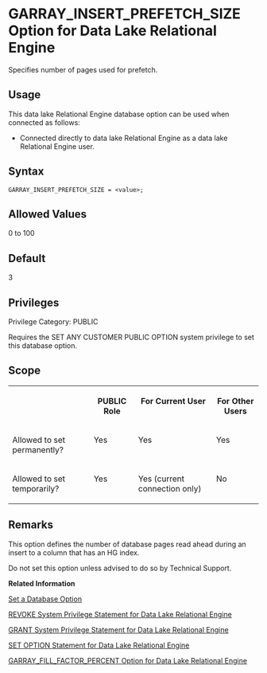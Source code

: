 <!-- loioa63762f984f21015ba82ab508d88e950 -->

# GARRAY\_INSERT\_PREFETCH\_SIZE Option for Data Lake Relational Engine

Specifies number of pages used for prefetch.



<a name="loioa63762f984f21015ba82ab508d88e950__section_d3p_24q_znb"/>

## Usage

This data lake Relational Engine database option can be used when connected as follows:

-   Connected directly to data lake Relational Engine as a data lake Relational Engine user.



<a name="loioa63762f984f21015ba82ab508d88e950__section_zx3_g24_hrb"/>

## Syntax

```
GARRAY_INSERT_PREFETCH_SIZE = <value>;
```



<a name="loioa63762f984f21015ba82ab508d88e950__iq_refso_565"/>

## Allowed Values

0 to 100



<a name="loioa63762f984f21015ba82ab508d88e950__iq_refso_566"/>

## Default

3



<a name="loioa63762f984f21015ba82ab508d88e950__section_k3c_gxb_3qb"/>

## Privileges

Privilege Category: PUBLIC

Requires the SET ANY CUSTOMER PUBLIC OPTION system privilege to set this database option.



<a name="loioa63762f984f21015ba82ab508d88e950__iq_refso_567"/>

## Scope


<table>
<tr>
<th valign="top">

 

</th>
<th valign="top">

PUBLIC Role

</th>
<th valign="top">

For Current User

</th>
<th valign="top">

For Other Users

</th>
</tr>
<tr>
<td valign="top">

Allowed to set permanently?

</td>
<td valign="top">

Yes

</td>
<td valign="top">

Yes

</td>
<td valign="top">

Yes

</td>
</tr>
<tr>
<td valign="top">

Allowed to set temporarily?

</td>
<td valign="top">

Yes

</td>
<td valign="top">

Yes \(current connection only\)

</td>
<td valign="top">

No

</td>
</tr>
</table>



<a name="loioa63762f984f21015ba82ab508d88e950__iq_refso_568"/>

## Remarks

This option defines the number of database pages read ahead during an insert to a column that has an HG index.

Do not set this option unless advised to do so by Technical Support.

**Related Information**  


[Set a Database Option](set-a-database-option-0dcb893.md "You set options with the SET OPTION statement.")

[REVOKE System Privilege Statement for Data Lake Relational Engine](../080-sql-statements/revoke-system-privilege-statement-for-data-lake-relational-engine-a3eadda.md "Removes specific system privileges from specific users and the right to administer the privilege.")

[GRANT System Privilege Statement for Data Lake Relational Engine](../080-sql-statements/grant-system-privilege-statement-for-data-lake-relational-engine-a3dfcb0.md "Grants specific system privileges to users or roles, with or without administrative rights.")

[SET OPTION Statement for Data Lake Relational Engine](../080-sql-statements/set-option-statement-for-data-lake-relational-engine-a625da7.md "Changes options that affect the behavior of the database and its compatibility with Transact-SQL. Setting the value of an option can change the behavior for all users or an individual user, in either a temporary or permanent scope.")

[GARRAY\_FILL\_FACTOR\_PERCENT Option for Data Lake Relational Engine](garray-fill-factor-percent-option-for-data-lake-relational-engine-a637325.md "Specifies the percent of space on each HG garray page to reserve for future incremental inserts into existing groups.")

